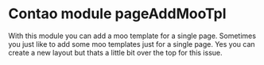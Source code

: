 # Contao module pageAddMooTpl

With this module you can add a moo template for a single page. Sometimes you just like to add some moo templates just for a single page. Yes you can create a new layout but thats a little bit over the top for this issue.